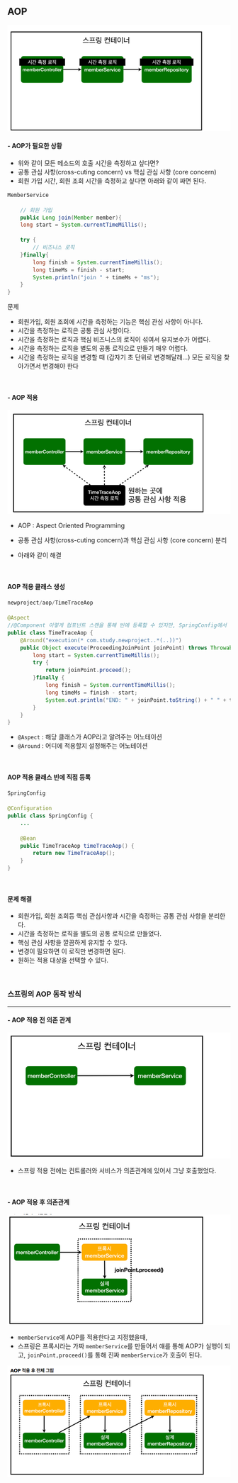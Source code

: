 ## AOP

![image-20230208114010228](Spring%20AOP.assets/image-20230208114010228.png)

#### - AOP가 필요한 상황

- 위와 같이 모든 메소드의 호출 시간을 측정하고 싶다면?
- 공통 관심 사항(cross-cuting concern) vs 핵심 관심 사항 (core concern)
- 회원 가입 시간, 회원 조회 시간을 측정하고 싶다면 아래와 같이 짜면 된다.

```java
MemberService
    
    // 회원 가입
    public Long join(Member member){
    long start = System.currentTimeMillis();
    
    try {
        // 비즈니스 로직
    }finally{
        long finish = System.currentTimeMillis();
        long timeMs = finish - start;
        System.println("join " + timeMs + "ms");
    }
}
```

문제

- 회원가입, 회원 조회에 시간을 측정하는 기능은 핵심 관심 사항이 아니다. 
- 시간을 측정하는 로직은 공통 관심 사항이다. 
- 시간을 측정하는 로직과 핵심 비즈니스의 로직이 섞여서 유지보수가 어렵다. 
- 시간을 측정하는 로직을 별도의 공통 로직으로 만들기 매우 어렵다. 
- 시간을 측정하는 로직을 변경할 때 (갑자기 초 단위로 변경해달래...) 모든 로직을 찾아가면서 변경해야 한다

<br>

#### - AOP 적용

![image-20230208120918039](Spring%20AOP.assets/image-20230208120918039.png)

- AOP : Aspect Oriented Programming
- 공통 관심 사항(cross-cuting concern)과 핵심 관심 사항 (core concern) 분리

- 아래와 같이 해결

<br>

#### AOP 적용 클래스 생성

```java
newproject/aop/TimeTraceAop
    
@Aspect
//@Component 이렇게 컴포넌트 스캔을 통해 빈에 등록할 수 있지만, SpringConfig에서 직접 등록할꺼야
public class TimeTraceAop {
    @Around("execution(* com.study.newproject..*(..))")
    public Object execute(ProceedingJoinPoint joinPoint) throws Throwable {
        long start = System.currentTimeMillis();
        try {
            return joinPoint.proceed();
        }finally {
            long finish = System.currentTimeMillis();
            long timeMs = finish - start;
            System.out.println("END: " + joinPoint.toString() + " " + timeMs + "ms");
        }
    }
}
```

- `@Aspect` : 해당 클래스가 AOP라고 알려주는 어노테이션
- `@Around` : 어디에 적용할지 설정해주는 어노테이션

<br>

#### AOP 적용 클래스 빈에 직접 등록

```java
SpringConfig
    
@Configuration
public class SpringConfig {
	...

    @Bean
    public TimeTraceAop timeTraceAop() {
        return new TimeTraceAop();
    }
}
```

<br>

#### 문제 해결

- 회원가입, 회원 조회등 핵심 관심사항과 시간을 측정하는 공통 관심 사항을 분리한다. 
- 시간을 측정하는 로직을 별도의 공통 로직으로 만들었다. 
- 핵심 관심 사항을 깔끔하게 유지할 수 있다. 
- 변경이 필요하면 이 로직만 변경하면 된다. 
- 원하는 적용 대상을 선택할 수 있다.

<br>

### 스프링의 AOP 동작 방식

<HR>


#### - AOP 적용 전 의존 관계

![image-20230208121636328](Spring%20AOP.assets/image-20230208121636328.png)

- 스프링 적용 전에는 컨트롤러와 서비스가 의존관계에 있어서 그냥 호출했었다.

<br>

#### - AOP 적용 후 의존관계

![image-20230208121733908](Spring%20AOP.assets/image-20230208121733908.png)

- `memberService`에 AOP를 적용한다고 지정했을때,
- 스프링은 프록시라는 가짜 `memberService`를 만들어서 얘를 통해 AOP가 실행이 되고, `joinPoint,proceed()`를 통해 진짜 `memberService`가 호출이 된다.

![image-20230208122124728](Spring%20AOP.assets/image-20230208122124728.png)